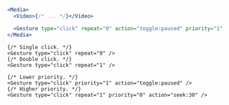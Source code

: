 <script>
import Docs from '../_Docs.md';
</script>

<Docs>

```jsx copyHighlight|slot=usage{4}
<Media>
  <Video>{/* ... */}</Video>

  <Gesture type="click" repeat="0" action="toggle:paused" priority="1" />
</Media>
```

```jsx|slot=repeat
{/* Single click. */}
<Gesture type="click" repeat="0" />
{/* Double click. */}
<Gesture type="click" repeat="1" />
```

```jsx|slot=priority
{/* Lower priority. */}
<Gesture type="click" priority="1" action="toggle:paused" />
{/* Higher priority. */}
<Gesture type="click" repeat="1" priority="0" action="seek:30" />
```

</Docs>
